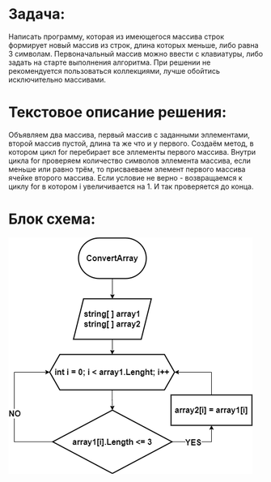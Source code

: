 # Задача:
 Написать программу, которая из имеющегося массива строк формирует новый массив из строк, длина которых меньше, либо равна 3 символам. Первоначальный массив можно ввести с клавиатуры, либо задать на старте выполнения алгоритма. При решении не рекомендуется пользоваться коллекциями, лучше обойтись исключительно массивами.
 # Текстовое описание решения:
 Объявляем два массива, первый массив с заданными эллементами, второй массив пустой, длина та же что и у первого. Создаём метод, в котором цикл for перебирает все эллементы первого массива. Внутри цикла for проверяем количество символов эллемента массива, если меньше или равно трём, то присваеваем элемент первого массива ячейке второго массива. Если условие не верно - возвращаемся к циклу for в котором i увеличивается на 1. И так проверяется до конца.
 # Блок схема:
 ![](https://github.com/DearUnkleJohnny/final_test_work/blob/master/block%20diagram.png)
